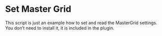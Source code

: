 # Set Master Grid

This script is just an example how to set and read the MasterGrid settings. You don’t need to install it, it is included in the plugin.
